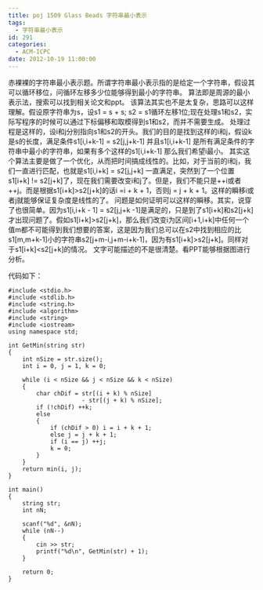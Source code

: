 ```yaml
---
title: poj 1509 Glass Beads 字符串最小表示
tags:
  - 字符串最小表示
id: 291
categories:
  - ACM-ICPC
date: 2012-10-19 11:00:00
---
```


赤裸裸的字符串最小表示题。所谓字符串最小表示指的是给定一个字符串，假设其可以循环移位，问循环左移多少位能够得到最小的字符串。
算法即是周源的最小表示法，搜索可以找到相关论文和ppt。
该算法其实也不是太复杂，思路可以这样理解。假设原字符串为s，设s1 = s + s; s2 = s1循环左移1位;现在处理s1和s2，实际写程序的时候可以通过下标偏移和取模得到s1和s2，而并不需要生成。
处理过程是这样的，设i和j分别指向s1和s2的开头。我们的目的是找到这样的i和j，假设k是s的长度，满足条件s1[i,i+k-1] = s2[j,j+k-1] 并且s1[i,i+k-1] 是所有满足条件的字符串中最小的字符串，如果有多个这样的s1[i,i+k-1] 那么我们希望i最小。
其实这个算法主要是做了一个优化，从而把时间搞成线性的。比如，对于当前的i和j，我们一直进行匹配，也就是s1[i,i+k] = s2[j,j+k] 一直满足，突然到了一个位置s1[i+k] != s2[j+k]了，现在我们需要改变i和j了。但是，我们不能只是++i或者++j。而是根据s1[i+k]>s2[j+k]的话i =i + k + 1，否则j = j + k + 1。这样的瞬移i或者j就能够保证复杂度是线性的了。
问题是如何证明可以这样的瞬移。其实，说穿了也很简单。因为s1[i,i+k - 1] = s2[j,j+k -1]是满足的，只是到了s1[i+k]和s2[j+k]才出现问题了。假如s1[i+k]>s2[j+k]，那么我们改变i为区间[i+1,i+k]中任何一个值m都不可能得到我们想要的答案，这是因为我们总可以在s2中找到相应的比s1[m,m+k-1]小的字符串s2[j+m-i,j+m-i+k-1]，因为有s1[i+k]>s2[j+k]。同样对于s1[i+k]<s2[j+k]的情况。
文字可能描述的不是很清楚。看PPT能够根据图进行分析。

代码如下：
``` stylus
#include <stdio.h>
#include <stdlib.h>
#include <string.h>
#include <algorithm>
#include <string>
#include <iostream>
using namespace std;

int GetMin(string str)
{
    int nSize = str.size();
    int i = 0, j = 1, k = 0;

    while (i < nSize && j < nSize && k < nSize)
    {
        char chDif = str[(i + k) % nSize]
                     - str[(j + k) % nSize];
        if (!chDif) ++k;
        else
        {
            if (chDif > 0) i = i + k + 1;
            else j = j + k + 1;
            if (i == j) ++j;
            k = 0;
        }
    }
    return min(i, j);
}

int main()
{
    string str;
    int nN;

    scanf("%d", &nN);
    while (nN--)
    {
        cin >> str;
        printf("%d\n", GetMin(str) + 1);
    }

    return 0;
}
```